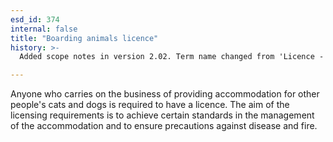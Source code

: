 ```yaml
---
esd_id: 374
internal: false
title: "Boarding animals licence"
history: >-
  Added scope notes in version 2.02. Term name changed from 'Licence - boarding animals' to 'Licences - boarding animals' in version 3.00. Name changed to 'Boarding animals licence in version 4.00.

---
```


Anyone who carries on the business of providing accommodation for other people's cats and dogs is required to have a licence. The aim of the licensing requirements is to achieve certain standards in the management of the accommodation and to ensure precautions against disease and fire.

